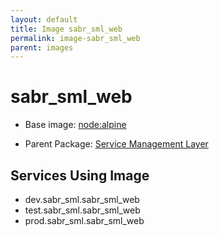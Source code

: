 ```yaml
---
layout: default
title: Image sabr_sml_web
permalink: image-sabr_sml_web
parent: images
---
```

# sabr_sml_web

* Base image:  [node:alpine](image-node:alpine)

* Parent Package: [Service Management Layer](package--sabr-sml)


## Services Using Image
* dev.sabr_sml.sabr_sml_web
* test.sabr_sml.sabr_sml_web
* prod.sabr_sml.sabr_sml_web

